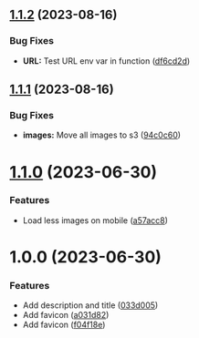 ## [1.1.2](https://github.com/technologiestiftung/ki-portrait/compare/v1.1.1...v1.1.2) (2023-08-16)


### Bug Fixes

* **URL:** Test URL env var in function ([df6cd2d](https://github.com/technologiestiftung/ki-portrait/commit/df6cd2d6c5ee064db9bc8ab50b659255ac8c6547))

## [1.1.1](https://github.com/technologiestiftung/ki-portrait/compare/v1.1.0...v1.1.1) (2023-08-16)


### Bug Fixes

* **images:** Move all images to s3 ([94c0c60](https://github.com/technologiestiftung/ki-portrait/commit/94c0c60fb65c744cf537c9b65b092251debb377f))

# [1.1.0](https://github.com/technologiestiftung/ki-portrait/compare/v1.0.0...v1.1.0) (2023-06-30)


### Features

* Load less images on mobile ([a57acc8](https://github.com/technologiestiftung/ki-portrait/commit/a57acc82966a9848309c442c6fbde68479982f2a))

# 1.0.0 (2023-06-30)


### Features

* Add description and title ([033d005](https://github.com/technologiestiftung/ki-portrait/commit/033d0055a5c2c54a0a27aef7e9af8d60cb382e98))
* Add favicon ([a031d82](https://github.com/technologiestiftung/ki-portrait/commit/a031d82641ee2065bd7cecbf0f47b0d3d0e39f3e))
* Add favicon ([f04f18e](https://github.com/technologiestiftung/ki-portrait/commit/f04f18e05b790f9135c5bab40331b7acdb20e60f))
